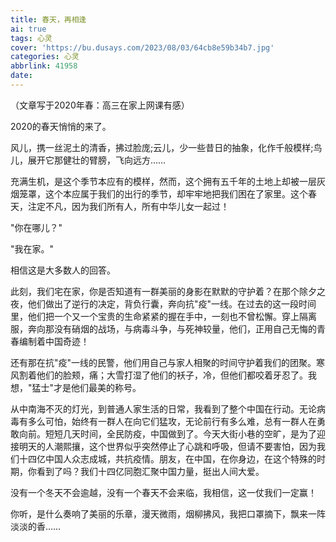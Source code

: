 ```yaml
---
title: 春天，再相逢
ai: true
tags: 心灵
cover: 'https://bu.dusays.com/2023/08/03/64cb8e59b34b7.jpg'
categories: 心灵
abbrlink: 41958
date:
---
```


（文章写于2020年春：高三在家上网课有感）

2020的春天悄悄的来了。

风儿，携一丝泥土的清香，拂过脸庞;云儿，少一些昔日的抽象，化作千般模样;鸟儿，展开它那健壮的臂膀，飞向远方……

充满生机，是这个季节本应有的模样，然而，这个拥有五千年的土地上却被一层灰烟笼罩，这个本应属于我们的出行的季节，却牢牢地把我们困在了家里。这个春天，注定不凡，因为我们所有人，所有中华儿女一起过！

"你在哪儿？"

 "我在家。"

相信这是大多数人的回答。

此刻，我们宅在家，你是否知道有一群美丽的身影在默默的守护着？在那个除夕之夜，他们做出了逆行的决定，背负行囊，奔向抗"疫"一线。在过去的这一段时间里，他们把一个又一个宝贵的生命紧紧的握在手中，一刻也不曾松懈。穿上隔离服，奔向那没有硝烟的战场，与病毒斗争，与死神较量，他们，正用自己无悔的青春编制着中国奇迹！

还有那在抗"疫"一线的民警，他们用自己与家人相聚的时间守护着我们的团聚。寒风割着他们的脸颊，痛；大雪打湿了他们的袄子，冷，但他们都咬着牙忍了。我想，"猛士"才是他们最美的称号。

从中南海不灭的灯光，到普通人家生活的日常，我看到了整个中国在行动。无论病毒有多么可怕，始终有一群人在向它们猛攻，无论前行有多么难，总有一群人在勇敢向前。短短几天时间，全民防疫，中国做到了。今天大街小巷的空旷，是为了迎接明天的人潮熙攘，这个世界似乎突然停止了心跳和呼吸，但请不要害怕，因为我们十四亿中国人众志成城，共抗疫情。朋友，在中国，在你身边，在这个特殊的时期，你看到了吗？我们十四亿同胞汇聚中国力量，挺出人间大爱。

没有一个冬天不会逾越，没有一个春天不会来临，我相信，这一仗我们一定赢！

你听，是什么奏响了美丽的乐章，漫天微雨，烟柳拂风，我把口罩摘下，飘来一阵淡淡的香……

 